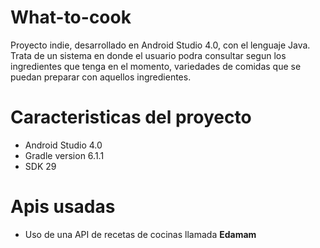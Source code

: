 # What-to-cook
Proyecto indie, desarrollado en Android Studio 4.0, con el lenguaje Java. Trata de un sistema en donde el usuario podra consultar segun los ingredientes que tenga en el momento, variedades de comidas que se puedan preparar con aquellos ingredientes.


# Caracteristicas del proyecto

- Android Studio 4.0
- Gradle version 6.1.1
- SDK 29

# Apis usadas

- Uso de una API de recetas de cocinas llamada **Edamam**
